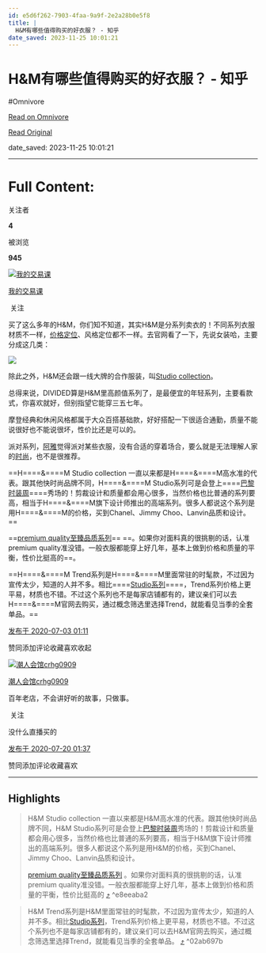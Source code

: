 ```yaml
---
id: e5d6f262-7903-4faa-9a9f-2e2a28b0e5f8
title: |
  H&M有哪些值得购买的好衣服？ - 知乎
date_saved: 2023-11-25 10:01:21
---
```


# H&M有哪些值得购买的好衣服？ - 知乎
#Omnivore

[Read on Omnivore](https://omnivore.app/me/https-www-zhihu-com-question-404699900-answer-1315954049-18c06ffc5c9)

[Read Original](https://www.zhihu.com/question/404699900/answer/1315954049)

date_saved: 2023-11-25 10:01:21


--- 

# Full Content: 

关注者

**4**

被浏览

**945**

[![我的交易课](https://proxy-prod.omnivore-image-cache.app/0x0,sx9ne10OpfYU1nOj70BuzP6W6aXX-LIbKlOVxr_Zdp0o/https://pica.zhimg.com/v2-b79d5d6cf32a12fe45776eb38a83e978_l.jpg?source=2c26e567)](https://www.zhihu.com/people/wo-de-jiao-yi-ke)

[我的交易课](https://www.zhihu.com/people/wo-de-jiao-yi-ke)

​ 关注

买了这么多年的H&M，你们知不知道，其实H&M是分系列卖衣的！不同系列衣服材质不一样，[价格定位](https://www.zhihu.com/search?q=%E4%BB%B7%E6%A0%BC%E5%AE%9A%E4%BD%8D&search%5Fsource=Entity&hybrid%5Fsearch%5Fsource=Entity&hybrid%5Fsearch%5Fextra=%7B%22sourceType%22%3A%22answer%22%2C%22sourceId%22%3A1315954049%7D)、风格定位都不一样。去官网看了一下，先说女装哈，主要分成这几类：

![](https://proxy-prod.omnivore-image-cache.app/640x356,sv_pWRMNwiS_iSi0MAcnRdCdE03HdhKuTNJ69MCviNE8/https://picx.zhimg.com/50/v2-fb2db9343cf8c4dafbe773299c7450c5_720w.jpg?source=2c26e567)

除此之外，H&M还会跟一线大牌的合作服装，叫[Studio collection](https://www.zhihu.com/search?q=Studio%20collection&search%5Fsource=Entity&hybrid%5Fsearch%5Fsource=Entity&hybrid%5Fsearch%5Fextra=%7B%22sourceType%22%3A%22answer%22%2C%22sourceId%22%3A1315954049%7D)。

总得来说，DIVIDED算是H&M里高颜值系列了，是最便宜的年轻系列，主要看款式，你喜欢就好，但别指望它能穿三五七年。

摩登经典和休闲风格都属于大众百搭基础款，好好搭配一下很适合通勤，质量不能说很好也不能说很坏，性价比还是可以的。

派对系列，[阿雅](https://www.zhihu.com/search?q=%E9%98%BF%E9%9B%85&search%5Fsource=Entity&hybrid%5Fsearch%5Fsource=Entity&hybrid%5Fsearch%5Fextra=%7B%22sourceType%22%3A%22answer%22%2C%22sourceId%22%3A1315954049%7D)觉得派对某些衣服，没有合适的穿着场合，要么就是无法理解人家的[时尚](https://www.zhihu.com/search?q=%E6%97%B6%E5%B0%9A&search%5Fsource=Entity&hybrid%5Fsearch%5Fsource=Entity&hybrid%5Fsearch%5Fextra=%7B%22sourceType%22%3A%22answer%22%2C%22sourceId%22%3A1315954049%7D)，也不是很推荐。

==H====&amp;====M Studio collection 一直以来都是H====&amp;====M高水准的代表。跟其他快时尚品牌不同，H====&amp;====M Studio系列可是会登上====[巴黎时装周](https://www.zhihu.com/search?q=%E5%B7%B4%E9%BB%8E%E6%97%B6%E8%A3%85%E5%91%A8&search%5Fsource=Entity&hybrid%5Fsearch%5Fsource=Entity&hybrid%5Fsearch%5Fextra=%7B%22sourceType%22%3A%22answer%22%2C%22sourceId%22%3A1315954049%7D)====秀场的！剪裁设计和质量都会用心很多，当然价格也比普通的系列要高，相当于H====&amp;====M旗下设计师推出的高端系列。很多人都说这个系列是用H====&amp;====M的价格，买到Chanel、Jimmy Choo、Lanvin品质和设计。==

==[premium quality至臻品质系列](https://www.zhihu.com/search?q=premium%20quality%E8%87%B3%E8%87%BB%E5%93%81%E8%B4%A8%E7%B3%BB%E5%88%97&search%5Fsource=Entity&hybrid%5Fsearch%5Fsource=Entity&hybrid%5Fsearch%5Fextra=%7B%22sourceType%22%3A%22answer%22%2C%22sourceId%22%3A1315954049%7D)== ==。如果你对面料真的很挑剔的话，认准premium quality准没错。一般衣服都能穿上好几年，基本上做到价格和质量的平衡，性价比挺高的==。

==H====&amp;====M Trend系列是H====&amp;====M里面常驻的时髦款，不过因为宣传太少，知道的人并不多。相比====[Studio系列](https://www.zhihu.com/search?q=Studio%E7%B3%BB%E5%88%97&search%5Fsource=Entity&hybrid%5Fsearch%5Fsource=Entity&hybrid%5Fsearch%5Fextra=%7B%22sourceType%22%3A%22answer%22%2C%22sourceId%22%3A1315954049%7D)====，Trend系列价格上更平易，材质也不错。不过这个系列也不是每家店铺都有的，建议亲们可以去H====&amp;====M官网去购买，通过概念筛选里选择Trend，就能看见当季的全套单品。==

[发布于 2020-07-03 01:11](https://www.zhihu.com/question/404699900/answer/1315954049)

​赞同​​添加评论​收藏​喜欢收起​

[![潮人会馆crhg0909](https://proxy-prod.omnivore-image-cache.app/0x0,sj18MzXNjvt1gwNLvdx6zIrSF1JUNIPYvyqvfL_MF77c/https://pic1.zhimg.com/v2-e564de48da5dfc1502b2b7f76afbb1ba_l.jpg?source=1def8aca)](https://www.zhihu.com/people/chao-ren-hui-guan-crhg0909-43)

[潮人会馆crhg0909](https://www.zhihu.com/people/chao-ren-hui-guan-crhg0909-43)

百年老店，不会讲好听的故事，只做事。

​ 关注

没什么直播买的

[发布于 2020-07-20 01:37](https://www.zhihu.com/question/404699900/answer/1349103451)

​赞同​​添加评论​收藏​喜欢

---

## Highlights

> H&M Studio collection 一直以来都是H&M高水准的代表。跟其他快时尚品牌不同，H&M Studio系列可是会登上[巴黎时装周](https://www.zhihu.com/search?q=%E5%B7%B4%E9%BB%8E%E6%97%B6%E8%A3%85%E5%91%A8&search%5Fsource=Entity&hybrid%5Fsearch%5Fsource=Entity&hybrid%5Fsearch%5Fextra=%7B%22sourceType%22%3A%22answer%22%2C%22sourceId%22%3A1315954049%7D)秀场的！剪裁设计和质量都会用心很多，当然价格也比普通的系列要高，相当于H&M旗下设计师推出的高端系列。很多人都说这个系列是用H&M的价格，买到Chanel、Jimmy Choo、Lanvin品质和设计。
> 
> [premium quality至臻品质系列](https://www.zhihu.com/search?q=premium%20quality%E8%87%B3%E8%87%BB%E5%93%81%E8%B4%A8%E7%B3%BB%E5%88%97&search%5Fsource=Entity&hybrid%5Fsearch%5Fsource=Entity&hybrid%5Fsearch%5Fextra=%7B%22sourceType%22%3A%22answer%22%2C%22sourceId%22%3A1315954049%7D) 。如果你对面料真的很挑剔的话，认准premium quality准没错。一般衣服都能穿上好几年，基本上做到价格和质量的平衡，性价比挺高的 [⤴️](https://omnivore.app/me/https-www-zhihu-com-question-404699900-answer-1315954049-18c06ffc5c9#e8eeaba2-1be0-4bc8-bf86-c55841ed8927)  ^e8eeaba2

> H&M Trend系列是H&M里面常驻的时髦款，不过因为宣传太少，知道的人并不多。相比[Studio系列](https://www.zhihu.com/search?q=Studio%E7%B3%BB%E5%88%97&search%5Fsource=Entity&hybrid%5Fsearch%5Fsource=Entity&hybrid%5Fsearch%5Fextra=%7B%22sourceType%22%3A%22answer%22%2C%22sourceId%22%3A1315954049%7D)，Trend系列价格上更平易，材质也不错。不过这个系列也不是每家店铺都有的，建议亲们可以去H&M官网去购买，通过概念筛选里选择Trend，就能看见当季的全套单品。 [⤴️](https://omnivore.app/me/https-www-zhihu-com-question-404699900-answer-1315954049-18c06ffc5c9#02ab697b-abda-42b1-9b2e-525821bf4b26)  ^02ab697b

